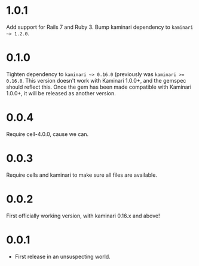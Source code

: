 # 1.0.1

Add support for Rails 7 and Ruby 3.
Bump kaminari dependency to `kaminari ~> 1.2.0`.

# 0.1.0

Tighten dependency to `kaminari ~> 0.16.0` (previously was `kaminari >= 0.16.0`.
This version doesn't work with Kaminari 1.0.0+, and the gemspec should reflect this.
Once the gem has been made compatible with Kaminari 1.0.0+, it will be released as another version.

# 0.0.4

Require cell-4.0.0, cause we can.

# 0.0.3

Require cells and kaminari to make sure all files are available.

# 0.0.2

First officially working version, with kaminari 0.16.x and above!

# 0.0.1

* First release in an unsuspecting world.
